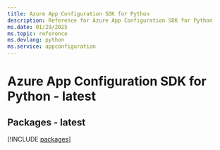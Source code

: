 ```yaml
---
title: Azure App Configuration SDK for Python
description: Reference for Azure App Configuration SDK for Python
ms.date: 01/29/2025
ms.topic: reference
ms.devlang: python
ms.service: appconfiguration
---
```

# Azure App Configuration SDK for Python - latest
## Packages - latest
[!INCLUDE [packages](app-configuration-index.md)]